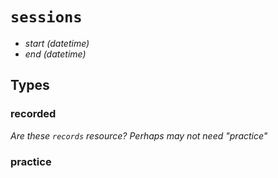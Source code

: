 # `sessions`


  - *start* _(datetime)_
  - *end*  _(datetime)_


## Types

### recorded

  _Are these `records` resource? Perhaps may not need "practice"_

### practice
